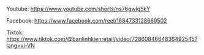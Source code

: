 Youtube: https://www.youtube.com/shorts/ns76gwlg5kY

Facebook: https://www.facebook.com/reel/1684733128669502

Tiktok: https://www.tiktok.com/@banlinhkienretail/video/7286084664836492545?lang=vi-VN